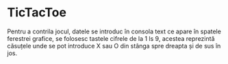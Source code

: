 # TicTacToe
Pentru a contrila jocul, datele se introduc în consola text ce apare în spatele ferestrei grafice, se folosesc tastele cifrele de la 1 ls 9, acestea 
reprezintă căsuțele unde se pot introduce X sau O din stânga spre dreapta și de sus în jos.
